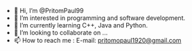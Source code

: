 - 👋 Hi, I’m @PritomPaul99
- 👀 I’m interested in programming and software development.
- 🌱 I’m currently learning C++, Java and Python.
- 💞️ I’m looking to collaborate on ...
- 📫 How to reach me : E-mail: pritomopaul1920@gmail.com

<!---
PritomPaul99/PritomPaul99 is a ✨ special ✨ repository because its `README.md` (this file) appears on your GitHub profile.
You can click the Preview link to take a look at your changes.
--->
